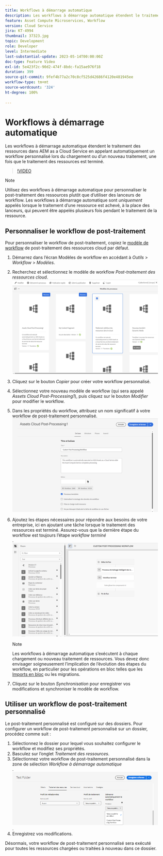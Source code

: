 ```yaml
---
title: Workflows à démarrage automatique
description: Les workflows à démarrage automatique étendent le traitement des ressources en appelant automatiquement un workflow personnalisé lors du chargement ou d’un nouveau traitement.
feature: Asset Compute Microservices, Workflow
version: Cloud Service
jira: KT-4994
thumbnail: 37323.jpg
topic: Development
role: Developer
level: Intermediate
last-substantial-update: 2023-05-14T00:00:00Z
doc-type: Feature Video
exl-id: 5e423f2c-90d2-474f-8bdc-fa15ae976f18
duration: 399
source-git-commit: 9fef4b77a2c70c8cf525d42686f4120e481945ee
workflow-type: tm+mt
source-wordcount: '324'
ht-degree: 100%

---
```


# Workflows à démarrage automatique

Les workflows à démarrage automatique étendent le traitement des ressources dans AEM as a Cloud Service en appelant automatiquement un workflow personnalisé lors du chargement ou d’un nouveau traitement, une fois que le traitement des ressources est terminé.

>[!VIDEO](https://video.tv.adobe.com/v/37323?quality=12&learn=on)

>[!NOTE]
>
>Utilisez des workflows à démarrage automatique pour personnaliser le post-traitement des ressources plutôt que d’utiliser des lanceurs de workflow. Les workflows à démarrage automatique sont _uniquement_ appelés lorsque le traitement d’une ressource est achevé, à la place des lanceurs, qui peuvent être appelés plusieurs fois pendant le traitement de la ressource.

## Personnaliser le workflow de post-traitement

Pour personnaliser le workflow de post-traitement, copiez le [modèle de workflow](../../foundation/workflow/use-the-workflow-editor.md) de post-traitement des ressources cloud par défaut.

1. Démarrez dans l’écran Modèles de workflow en accédant à _Outils_ > _Workflow_ > _Modèles_.
2. Recherchez et sélectionnez le modèle de workflow _Post-traitement des ressources cloud_.<br/>
   ![Sélection du modèle de workflow de post-traitement des ressources cloud.](assets/auto-start-workflow-select-workflow.png)
3. Cliquez sur le bouton _Copier_ pour créer votre workflow personnalisé.
4. Sélectionnez votre nouveau modèle de workflow (qui sera appelé _Assets Cloud Post-Processing1_), puis cliquez sur le bouton _Modifier_ pour modifier le workflow.
5. Dans les propriétés du workflow, attribuez un nom significatif à votre workflow de post-traitement personnalisé.<br/>
   ![Modification du nom.](assets/auto-start-workflow-change-name.png)
6. Ajoutez les étapes nécessaires pour répondre aux besoins de votre entreprise, ici en ajoutant une tâche lorsque le traitement des ressources est terminé. Assurez-vous que la dernière étape du workflow est toujours l’étape _workflow terminé_<br/>.
   ![Ajout d’étapes de workflow.](assets/auto-start-workflow-customize-steps.png)

   >[!NOTE]
   >
   >Les workflows à démarrage automatique s’exécutent à chaque chargement ou nouveau traitement de ressources. Vous devez donc envisager soigneusement l’implication de l’évolution des étapes du workflow, en particulier pour les opérations en bloc telles que les [Imports en bloc](../../cloud-service/migration/bulk-import.md) ou les migrations.

7. Cliquez sur le bouton _Synchronisation_ pour enregistrer vos modifications et synchroniser le modèle de workflow.

## Utiliser un workflow de post-traitement personnalisé

Le post-traitement personnalisé est configuré sur des dossiers. Pour configurer un workflow de post-traitement personnalisé sur un dossier, procédez comme suit :

1. Sélectionnez le dossier pour lequel vous souhaitez configurer le workflow et modifiez ses propriétés.
2. Basculez sur l’onglet _Traitement des ressources_.
3. Sélectionnez votre workflow de post-traitement personnalisé dans la zone de sélection _Workflow à démarrage automatique_<br/>.
   ![Définition du workflow de post-traitement](assets/auto-start-workflow-set-workflow.png).
4. Enregistrez vos modifications.

Désormais, votre workflow de post-traitement personnalisé sera exécuté pour toutes les ressources chargées ou traitées à nouveau dans ce dossier.
